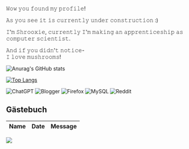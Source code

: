 

𝚆𝚘𝚠 𝚢𝚘𝚞 𝚏𝚘𝚞𝚗𝚍 𝚖𝚢 𝚙𝚛𝚘𝚏𝚒𝚕𝚎!   

𝙰𝚜 𝚢𝚘𝚞 𝚜𝚎𝚎 𝚒𝚝 𝚒𝚜 𝚌𝚞𝚛𝚛𝚎𝚗𝚝𝚕𝚢 𝚞𝚗𝚍𝚎𝚛 𝚌𝚘𝚗𝚜𝚝𝚛𝚞𝚌𝚝𝚒𝚘𝚗 :) 

𝙸'𝚖 𝚂𝚑𝚛𝚘𝚘𝚡𝚒𝚎, 𝚌𝚞𝚛𝚛𝚎𝚗𝚝𝚕𝚢 𝙸'𝚖 𝚖𝚊𝚔𝚒𝚗𝚐 𝚊𝚗 𝚊𝚙𝚙𝚛𝚎𝚗𝚝𝚒𝚌𝚎𝚜𝚑𝚒𝚙 𝚊𝚜 𝚌𝚘𝚖𝚙𝚞𝚝𝚎𝚛 𝚜𝚌𝚒𝚎𝚗𝚝𝚒𝚜𝚝.   
 
𝙰𝚗𝚍 𝚒𝚏 𝚢𝚘𝚞 𝚍𝚒𝚍𝚗'𝚝 𝚗𝚘𝚝𝚒𝚌𝚎-  
𝙸 𝚕𝚘𝚟𝚎 𝚖𝚞𝚜𝚑𝚛𝚘𝚘𝚖𝚜!


![Anurag's GitHub stats](https://github-readme-stats.vercel.app/api?username=Shrooxie&show_icons=true&theme=tokyonight)

[![Top Langs](https://github-readme-stats.vercel.app/api/top-langs/?username=Shrooxie&layout=pie&show_icons=true&theme=tokyonight)](https://github.com/Shrooxie/github-readme-stats)


![ChatGPT](https://img.shields.io/badge/chatGPT-74aa9c?style=for-the-badge&logo=openai&logoColor=white)
![Blogger](https://img.shields.io/badge/Blogger-FF5722?style=for-the-badge&logo=blogger&logoColor=white)
![Firefox](https://img.shields.io/badge/Firefox-FF7139?style=for-the-badge&logo=Firefox-Browser&logoColor=white)
![MySQL](https://img.shields.io/badge/mysql-4479A1.svg?style=for-the-badge&logo=mysql&logoColor=white)
![Reddit](https://img.shields.io/badge/Reddit-%23FF4500.svg?style=for-the-badge&logo=Reddit&logoColor=white)

## Gästebuch
<!-- Guestbook -->
| Name | Date | Message |
|---|---|---|
<!-- /Guestbook -->

[<img src="https://static.wikia.nocookie.net/hollowknight/images/0/05/Mister_Mushroom_Fly.png">](https://github.com/Shrooxie/.github/issues/1)
